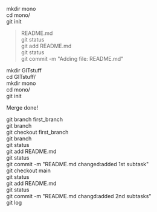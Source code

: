 
mkdir mono  
cd mono/  
git init  
> README.md  
git status  
git add README.md  
git status  
git commit -m "Adding file: README.md"  

mkdir GITstuff  
cd GITstuff/  
mkdir mono  
cd mono/  
git init  

Merge done!

git branch first_branch  
git branch  
git checkout first_branch  
git branch  
git status  
git add README.md  
git status  
git commit -m "README.md changed:added 1st subtask"  
git checkout main  
git status  
git add README.md  
git status  
git commit -m "README.md changd:added 2nd subtasks"  
git log  


